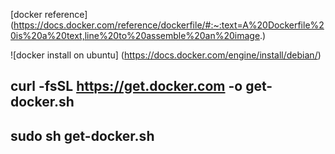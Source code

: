 
[docker reference] (https://docs.docker.com/reference/dockerfile/#:~:text=A%20Dockerfile%20is%20a%20text,line%20to%20assemble%20an%20image.)

![docker install on ubuntu] (https://docs.docker.com/engine/install/debian/)

## curl -fsSL https://get.docker.com -o get-docker.sh
## sudo sh get-docker.sh
